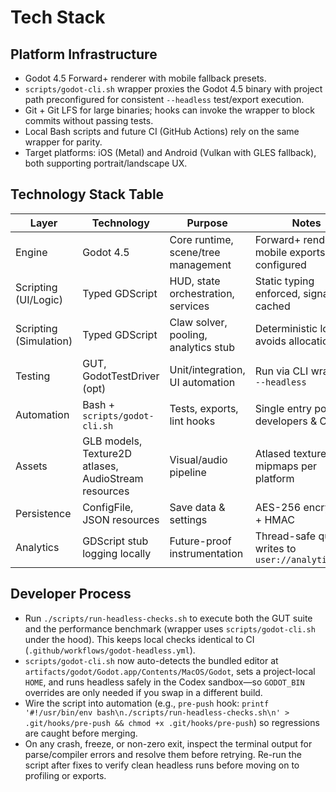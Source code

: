 # Tech Stack
## Platform Infrastructure
- Godot 4.5 Forward+ renderer with mobile fallback presets.
- `scripts/godot-cli.sh` wrapper proxies the Godot 4.5 binary with project path preconfigured for consistent `--headless` test/export execution.
- Git + Git LFS for large binaries; hooks can invoke the wrapper to block commits without passing tests.
- Local Bash scripts and future CI (GitHub Actions) rely on the same wrapper for parity.
- Target platforms: iOS (Metal) and Android (Vulkan with GLES fallback), both supporting portrait/landscape UX.

## Technology Stack Table
| Layer | Technology | Purpose | Notes |
|-------|------------|---------|-------|
| Engine | Godot 4.5 | Core runtime, scene/tree management | Forward+ renderer, mobile exports configured |
| Scripting (UI/Logic) | Typed GDScript | HUD, state orchestration, services | Static typing enforced, signals cached |
| Scripting (Simulation) | Typed GDScript | Claw solver, pooling, analytics stub | Deterministic loops, avoids allocations |
| Testing | GUT, GodotTestDriver (opt) | Unit/integration, UI automation | Run via CLI wrapper `--headless` |
| Automation | Bash + `scripts/godot-cli.sh` | Tests, exports, lint hooks | Single entry point for developers & CI |
| Assets | GLB models, Texture2D atlases, AudioStream resources | Visual/audio pipeline | Atlased textures, mipmaps per platform |
| Persistence | ConfigFile, JSON resources | Save data & settings | AES-256 encryption + HMAC |
| Analytics | GDScript stub logging locally | Future-proof instrumentation | Thread-safe queue writes to `user://analytics.log` |

## Developer Process
- Run `./scripts/run-headless-checks.sh` to execute both the GUT suite and the performance benchmark (wrapper uses `scripts/godot-cli.sh` under the hood). This keeps local checks identical to CI (`.github/workflows/godot-headless.yml`).
- `scripts/godot-cli.sh` now auto-detects the bundled editor at `artifacts/godot/Godot.app/Contents/MacOS/Godot`, sets a project-local `HOME`, and runs headless safely in the Codex sandbox—so `GODOT_BIN` overrides are only needed if you swap in a different build.
- Wire the script into automation (e.g., `pre-push` hook: `printf '#!/usr/bin/env bash\n./scripts/run-headless-checks.sh\n' > .git/hooks/pre-push && chmod +x .git/hooks/pre-push`) so regressions are caught before merging.
- On any crash, freeze, or non-zero exit, inspect the terminal output for parse/compiler errors and resolve them before retrying. Re-run the script after fixes to verify clean headless runs before moving on to profiling or exports.
